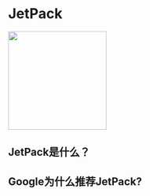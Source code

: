 # JetPack

<img src="https://raw.githubusercontent.com/xuehuayous/Android-KnowledgeGraph/master/images/jetpack-hero.png" width="200">

## JetPack是什么？

## Google为什么推荐JetPack?